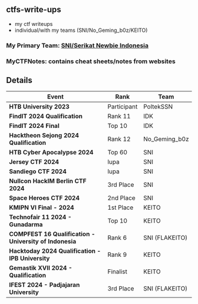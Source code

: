## ctfs-write-ups
- my ctf writeups
- individual/with my teams (SNI/No_Geming_b0z/KEITO)

### My Primary Team: [SNI/Serikat Newbie Indonesia](https://serikatnewbie.me)
### MyCTFNotes: contains cheat sheets/notes from websites


## Details

| Event                        | Rank  | Team |
|------------------------------|--------------| --------------|
| **HTB University 2023**       | Participant  | PoltekSSN |
| **FindIT 2024 Qualification** | Rank 11      | IDK |
| **FindIT 2024 Final**         | Top 10       | IDK |
| **Hacktheon Sejong 2024 Qualification** | Rank 12 | No_Geming_b0z |
| **HTB Cyber Apocalypse 2024** | Top 60 | SNI |
| **Jersey CTF 2024** | lupa | SNI |
| **Sandiego CTF 2024** | lupa | SNI |
| **Nullcon HackIM Berlin CTF 2024** | 3rd Place | SNI |
| **Space Heroes CTF 2024** | 2nd Place | SNI |
| **KMIPN VI Final - 2024** | 1st Place | KEITO |
| **Technofair 11 2024 - Gunadarma** | Top 10 | KEITO |
| **COMPFEST 16 Qualification - University of Indonesia** | Rank 6 | SNI (FLAKEITO) |
| **Hacktoday 2024 Qualification - IPB University** | Rank 9 | KEITO |
| **Gemastik XVII 2024 - Qualification** | Finalist | KEITO |
| **IFEST 2024 - Padjajaran University** | 3rd Place | SNI (FLAKEITO) |
